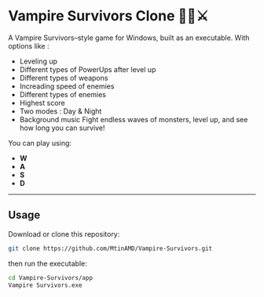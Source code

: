 # Vampire Survivors Clone 🧛‍♂️⚔️

A Vampire Survivors–style game for Windows, built as an executable.
With options like :
- Leveling up
- Different types of PowerUps after level up
- Different types of weapons
- Increading speed of enemies
- Different types of enemies
- Highest score
- Two modes : Day & Night
- Background music
Fight endless waves of monsters, level up, and see how long you can survive!  

You can play using:
- **W**
- **A**
- **S**
- **D**

---

## Usage

Download or clone this repository:
```bash
git clone https://github.com/MtinAMD/Vampire-Survivors.git
```

then run the executable:
```bash
cd Vampire-Survivors/app
Vampire Survivors.exe
```
